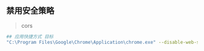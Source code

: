 ## 禁用安全策略

> cors

```bash
## 应用快捷方式 目标
"C:\Program Files\Google\Chrome\Application\chrome.exe" --disable-web-security --user-data-dir=C:\Users\classlate\Desktop\ChromeDev
```
